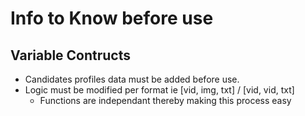 # Info to Know before use
## Variable Contructs
- Candidates profiles data must be added before use.
- Logic must be modified per format ie [vid, img, txt] / [vid, vid, txt]
  - Functions are independant thereby making this process easy
